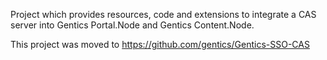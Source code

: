 Project which provides resources, code and extensions to integrate a CAS server into Gentics Portal.Node and Gentics Content.Node.

This project was moved to https://github.com/gentics/Gentics-SSO-CAS